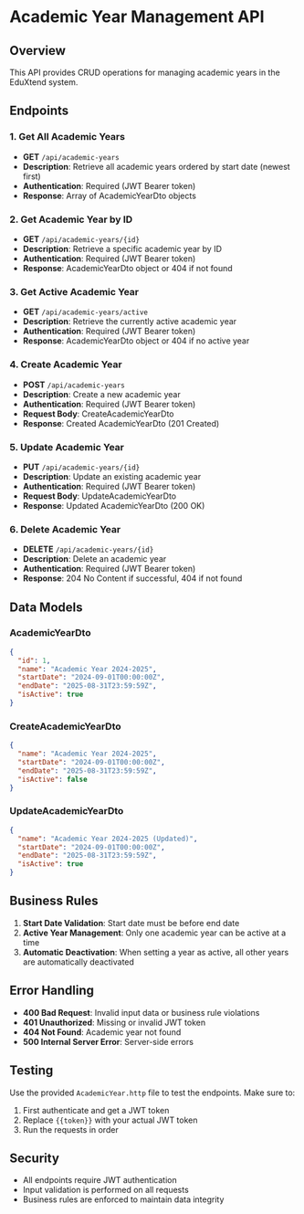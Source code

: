 # Academic Year Management API

## Overview
This API provides CRUD operations for managing academic years in the EduXtend system.

## Endpoints

### 1. Get All Academic Years
- **GET** `/api/academic-years`
- **Description**: Retrieve all academic years ordered by start date (newest first)
- **Authentication**: Required (JWT Bearer token)
- **Response**: Array of AcademicYearDto objects

### 2. Get Academic Year by ID
- **GET** `/api/academic-years/{id}`
- **Description**: Retrieve a specific academic year by ID
- **Authentication**: Required (JWT Bearer token)
- **Response**: AcademicYearDto object or 404 if not found

### 3. Get Active Academic Year
- **GET** `/api/academic-years/active`
- **Description**: Retrieve the currently active academic year
- **Authentication**: Required (JWT Bearer token)
- **Response**: AcademicYearDto object or 404 if no active year

### 4. Create Academic Year
- **POST** `/api/academic-years`
- **Description**: Create a new academic year
- **Authentication**: Required (JWT Bearer token)
- **Request Body**: CreateAcademicYearDto
- **Response**: Created AcademicYearDto (201 Created)

### 5. Update Academic Year
- **PUT** `/api/academic-years/{id}`
- **Description**: Update an existing academic year
- **Authentication**: Required (JWT Bearer token)
- **Request Body**: UpdateAcademicYearDto
- **Response**: Updated AcademicYearDto (200 OK)

### 6. Delete Academic Year
- **DELETE** `/api/academic-years/{id}`
- **Description**: Delete an academic year
- **Authentication**: Required (JWT Bearer token)
- **Response**: 204 No Content if successful, 404 if not found

## Data Models

### AcademicYearDto
```json
{
  "id": 1,
  "name": "Academic Year 2024-2025",
  "startDate": "2024-09-01T00:00:00Z",
  "endDate": "2025-08-31T23:59:59Z",
  "isActive": true
}
```

### CreateAcademicYearDto
```json
{
  "name": "Academic Year 2024-2025",
  "startDate": "2024-09-01T00:00:00Z",
  "endDate": "2025-08-31T23:59:59Z",
  "isActive": false
}
```

### UpdateAcademicYearDto
```json
{
  "name": "Academic Year 2024-2025 (Updated)",
  "startDate": "2024-09-01T00:00:00Z",
  "endDate": "2025-08-31T23:59:59Z",
  "isActive": true
}
```

## Business Rules

1. **Start Date Validation**: Start date must be before end date
2. **Active Year Management**: Only one academic year can be active at a time
3. **Automatic Deactivation**: When setting a year as active, all other years are automatically deactivated

## Error Handling

- **400 Bad Request**: Invalid input data or business rule violations
- **401 Unauthorized**: Missing or invalid JWT token
- **404 Not Found**: Academic year not found
- **500 Internal Server Error**: Server-side errors

## Testing

Use the provided `AcademicYear.http` file to test the endpoints. Make sure to:
1. First authenticate and get a JWT token
2. Replace `{{token}}` with your actual JWT token
3. Run the requests in order

## Security

- All endpoints require JWT authentication
- Input validation is performed on all requests
- Business rules are enforced to maintain data integrity
